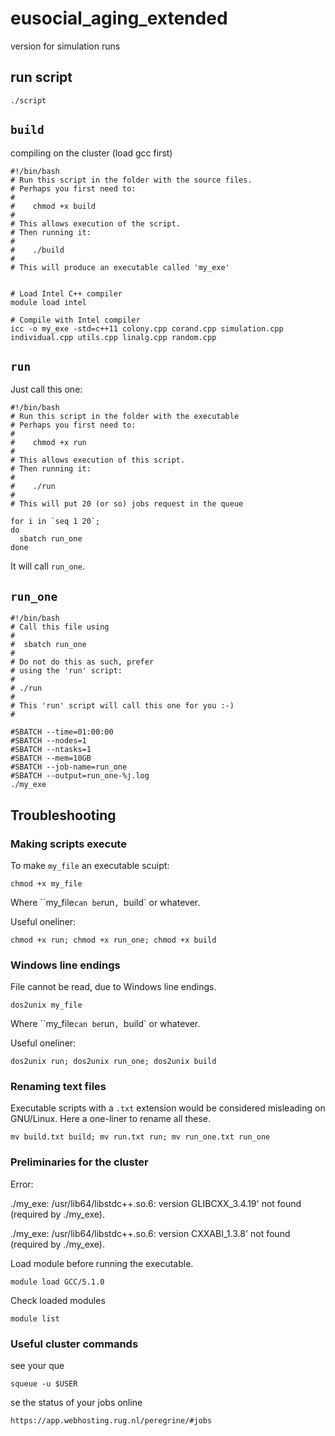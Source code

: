 # eusocial_aging_extended
 version for simulation runs

## run script
```
./script
```

## `build`
compiling on the cluster (load gcc first)
```
#!/bin/bash
# Run this script in the folder with the source files.
# Perhaps you first need to:
#
#    chmod +x build
#
# This allows execution of the script.
# Then running it:
#
#    ./build
#
# This will produce an executable called 'my_exe'


# Load Intel C++ compiler
module load intel

# Compile with Intel compiler
icc -o my_exe -std=c++11 colony.cpp corand.cpp simulation.cpp individual.cpp utils.cpp linalg.cpp random.cpp
```

## `run`

Just call this one:

```
#!/bin/bash
# Run this script in the folder with the executable
# Perhaps you first need to:
#
#    chmod +x run
#
# This allows execution of this script.
# Then running it:
#
#    ./run
#
# This will put 20 (or so) jobs request in the queue

for i in `seq 1 20`;
do
  sbatch run_one
done
```

It will call `run_one`.

## `run_one`

```
#!/bin/bash
# Call this file using
#
#  sbatch run_one
#
# Do not do this as such, prefer
# using the 'run' script:
#
# ./run
#
# This 'run' script will call this one for you :-)
#

#SBATCH --time=01:00:00
#SBATCH --nodes=1
#SBATCH --ntasks=1 
#SBATCH --mem=10GB
#SBATCH --job-name=run_one
#SBATCH --output=run_one-%j.log
./my_exe
```

## Troubleshooting

### Making scripts execute

To make `my_file` an executable scuipt: 
```
chmod +x my_file
```

Where ``my_file` can be `run`, `build` or whatever.

Useful oneliner:

```
chmod +x run; chmod +x run_one; chmod +x build
```


### Windows line endings

File cannot be read, due to Windows line endings.

```
dos2unix my_file
```

Where ``my_file` can be `run`, `build` or whatever.

Useful oneliner:

```
dos2unix run; dos2unix run_one; dos2unix build
```

### Renaming text files

Executable scripts with a `.txt` extension would be considered misleading on GNU/Linux.
Here a one-liner to rename all these.

```
mv build.txt build; mv run.txt run; mv run_one.txt run_one
```
### Preliminaries for the cluster

Error: 

./my_exe: /usr/lib64/libstdc++.so.6: version GLIBCXX_3.4.19' not found (required by ./my_exe).

./my_exe: /usr/lib64/libstdc++.so.6: version CXXABI_1.3.8' not found (required by ./my_exe).

Load module before running the executable.

```
module load GCC/5.1.0
```
Check loaded modules

```
module list 
```
### Useful cluster commands
see your que
```
squeue -u $USER
```
se the status of your jobs online
```
https://app.webhosting.rug.nl/peregrine/#jobs
```
